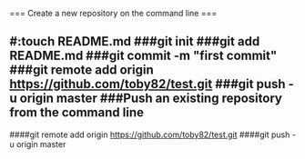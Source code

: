 
=== Create a new repository on the command line ===

#:touch README.md
###git init
###git add README.md
###git commit -m "first commit"
###git remote add origin https://github.com/toby82/test.git
###git push -u origin master
###Push an existing repository from the command line
----------
####git remote add origin https://github.com/toby82/test.git
####git push -u origin master

